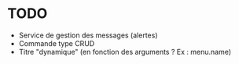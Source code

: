 # TODO
- Service de gestion des messages (alertes)
- Commande type CRUD
- Titre "dynamique" (en fonction des arguments ? Ex : menu.name) 
